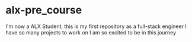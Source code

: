 # alx-pre_course
 I'm now a ALX Student, this is my first repository as a full-stack engineer
I have so many projects to work on
I am so excited to be in this journey
